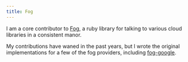 ```yaml
---
title: Fog
---
```


I am a core contributor to [Fog](http://fog.io/), a ruby library for talking to various cloud libraries in a consistent manor.

My contributions have waned in the past years, but I wrote the original implementations for a few of the fog providers, including [fog-google](https://github.com/fog/fog-google).
